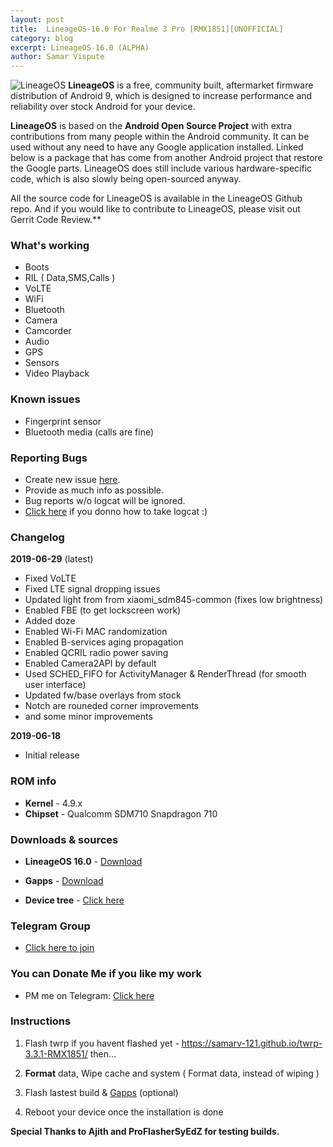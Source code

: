 ```yaml
---
layout: post
title:  LineageOS-16.0 For Realme 3 Pro [RMX1851][UNOFFICIAL]
category: blog
excerpt: LineageOS-16.0 (ALPHA)
author: Samar Vispute
---
```


![LineageOS](http://samarv-121.github.io/images/lineageos.png)
**LineageOS** is a free, community built, aftermarket firmware distribution of Android 9, which is designed to increase performance and reliability over stock Android for your device.

**LineageOS** is based on the **Android Open Source Project** with extra contributions from many people within the Android community. It can be used without any need to have any Google application installed. Linked below is a package that has come from another Android project that restore the Google parts. LineageOS does still include various hardware-specific code, which is also slowly being open-sourced anyway.

All the source code for LineageOS is available in the LineageOS Github repo. And if you would like to contribute to LineageOS, please visit out Gerrit Code Review.**

### What's working
* Boots
* RIL ( Data,SMS,Calls )
* VoLTE
* WiFi
* Bluetooth
* Camera
* Camcorder
* Audio
* GPS
* Sensors
* Video Playback

### Known issues
* Fingerprint sensor
* Bluetooth media (calls are fine)

### Reporting Bugs
* Create new issue [here](https://github.com/SamarV-121/android_device_realme_RMX1851/issues).
* Provide as much info as possible.
* Bug reports w/o logcat will be ignored.
* [Click here](https://forum.xda-developers.com/showthread.php?t=2774386) if you donno how to take logcat :)

### Changelog
**2019-06-29** (latest)
* Fixed VoLTE
* Fixed LTE signal dropping issues
* Updated light from from xiaomi_sdm845-common (fixes low brightness)
* Enabled FBE (to get lockscreen work)
* Added doze
* Enabled Wi-Fi MAC randomization
* Enabled B-services aging propagation
* Enabled QCRIL radio power saving 
* Enabled Camera2API by default
* Used SCHED_FIFO for ActivityManager & RenderThread (for smooth user interface)
* Updated fw/base overlays from stock
* Notch are rouneded corner improvements
* and some minor improvements

**2019-06-18**
* Initial release

### ROM info
* **Kernel** - 4.9.x
* **Chipset** - Qualcomm SDM710 Snapdragon 710

### Downloads & sources
* **LineageOS 16.0** - [Download](https://www.androidfilehost.com/?fid=6006931924117906353)
* **Gapps** - [Download](http://opengapps.org)

* **Device tree** - [Click here](https://pastebin.com/YZMQGHNJ)

### Telegram Group
* [Click here to join](https://web.telegram.org/#/im?p=@rm3pro)

### You can Donate Me if you like my work
* PM me on Telegram: [Click here](https://web.telegram.org/#/im?p=@SamarV121)

### Instructions
1) Flash twrp if you havent flashed yet - https://samarv-121.github.io/twrp-3.3.1-RMX1851/ then...

2) **Format** data, Wipe cache and system ( Format data, instead of wiping )

3) Flash lastest build & [Gapps](http://opengapps.org) (optional)

5) Reboot your device once the installation is done

**Special Thanks to Ajith and ProFlasherSyEdZ for testing builds.**
